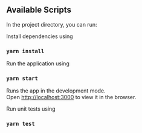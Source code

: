 ## Available Scripts

In the project directory, you can run:

Install dependencies using 
### `yarn install`

Run the application using
### `yarn start`

Runs the app in the development mode.<br>
Open [http://localhost:3000](http://localhost:3000) to view it in the browser.

Run unit tests using
### `yarn test`
